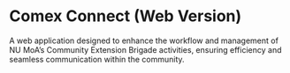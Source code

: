 # Comex Connect (Web Version)

A web application designed to enhance the workflow and management of NU MoA’s Community Extension Brigade activities, ensuring efficiency and seamless communication within the community.

